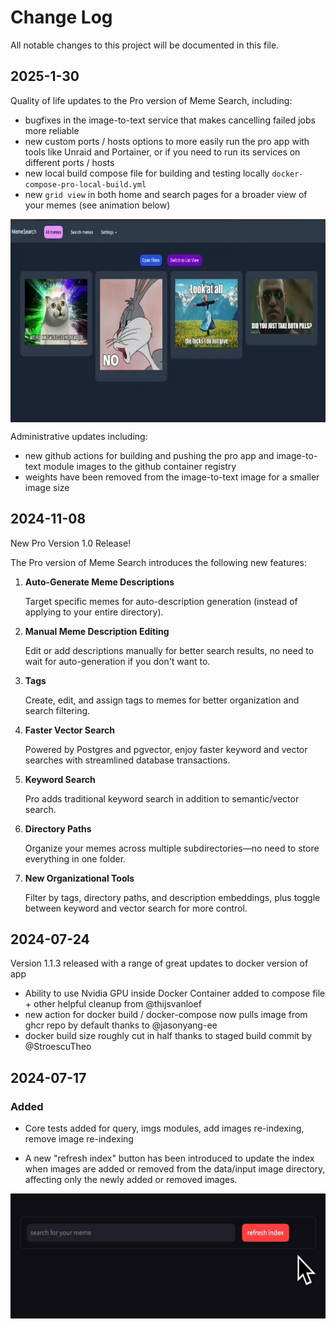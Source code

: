 # Change Log

All notable changes to this project will be documented in this file.

## 2025-1-30

Quality of life updates to the Pro version of Meme Search, including:

- bugfixes in the image-to-text service that makes cancelling failed jobs more reliable
- new custom ports / hosts options to more easily run the pro app with tools like Unraid and Portainer, or if you need to run its services on different ports / hosts
- new local build compose file for building and testing locally `docker-compose-pro-local-build.yml`
- new `grid view` in both home and search pages for a broader view of your memes (see animation below)

<p align="center">
<img align="center" src="https://github.com/jermwatt/readme_gifs/blob/main/meme-search-grid-view-medium.webp" height="325">
</p>

Administrative updates including:

- new github actions for building and pushing the pro app and image-to-text module images to the github container registry
- weights have been removed from the image-to-text image for a smaller image size

## 2024-11-08

New Pro Version 1.0 Release!

The Pro version of Meme Search introduces the following new features:

1.  **Auto-Generate Meme Descriptions**

    Target specific memes for auto-description generation (instead of applying to your entire directory).

2.  **Manual Meme Description Editing**

    Edit or add descriptions manually for better search results, no need to wait for auto-generation if you don't want to.

3.  **Tags**

    Create, edit, and assign tags to memes for better organization and search filtering.

4.  **Faster Vector Search**

    Powered by Postgres and pgvector, enjoy faster keyword and vector searches with streamlined database transactions.

5.  **Keyword Search**

    Pro adds traditional keyword search in addition to semantic/vector search.

6.  **Directory Paths**

    Organize your memes across multiple subdirectories—no need to store everything in one folder.

7.  **New Organizational Tools**

    Filter by tags, directory paths, and description embeddings, plus toggle between keyword and vector search for more control.

## 2024-07-24

Version 1.1.3 released with a range of great updates to docker version of app

- Ability to use Nvidia GPU inside Docker Container added to compose file + other helpful cleanup from @thijsvanloef
- new action for docker build / docker-compose now pulls image from ghcr repo by default thanks to @jasonyang-ee
- docker build size roughly cut in half thanks to staged build commit by @StroescuTheo

## 2024-07-17

### Added

- Core tests added for query, imgs modules, add images re-indexing, remove image re-indexing

- A new "refresh index" button has been introduced to update the index when images are added or removed from the data/input image directory, affecting only the newly added or removed images.

<p align="center">
<img align="center" src="https://github.com/jermwatt/readme_gifs/blob/main/meme_search_refresh_button.gif" height="200">
</p>
